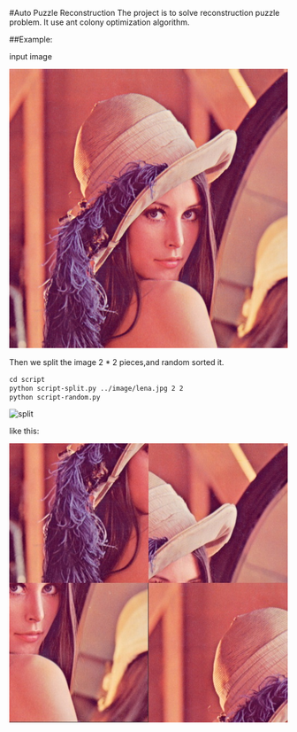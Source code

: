 #Auto Puzzle Reconstruction
The project is to solve reconstruction puzzle problem.
It use ant colony optimization algorithm.

##Example:

input image

![lena](image/lena.jpg)

Then we split the image 2 * 2 pieces,and random sorted it.

    cd script  
    python script-split.py ../image/lena.jpg 2 2
    python script-random.py

![split](demo/split.jpg)


like this:  

![split](demo/comb.jpg)